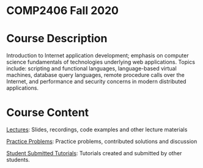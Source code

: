 # COMP2406 Fall 2020

# Course Description
Introduction to Internet application development; emphasis on computer science fundamentals of technologies underlying web applications. Topics include: scripting and functional languages, language-based virtual machines, database query languages, remote procedure calls over the Internet, and performance and security concerns in modern distributed applications.

# Course Content
[Lectures](/lectures): Slides, recordings, code examples and other lecture materials

[Practice Problems](/practice-problems): Practice problems, contributed solutions and discussion

[Student Submitted Tutorials](/submitted-tutorials): Tutorials created and submitted by other students.
